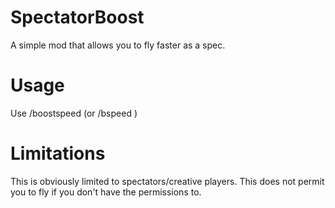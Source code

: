 # SpectatorBoost
A simple mod that allows you to fly faster as a spec.

# Usage
Use /boostspeed <boost> (or /bspeed <boost>)

# Limitations
This is obviously limited to spectators/creative players. This does not permit you to fly if you don't have the permissions to.
